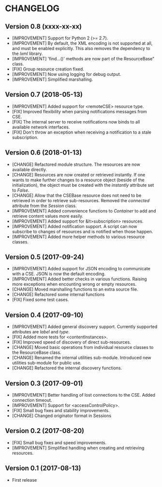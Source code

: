 # CHANGELOG

## Version 0.8 (xxxx-xx-xx)
- [IMPROVEMENT] Support for Python 2 (>= 2.7).
- [IMPROVEMENT] By default, the XML encoding is not supported at all, and must be enabled explicitly. This also removes the dependency to the *lxml* library.
- [IMPROVEMENT] 'find...()' methods are now part of the ResourceBase" class.
- [FIX] Group resource creation fixed.
- [IMPROVEMENT] Now using logging for debug output.
- [IMPROVEMENT] Simplified marshalling.

## Version 0.7 (2018-05-13)
- [IMPROVEMENT] Added support for &lt;remoteCSE> resource type.
- [FIX] Improved flexibility when parsing notifications messages from CSE.
- [FIX] The internal server to receive notifications now binds to all available network interfaces.
- [FIX] Don't throw an exception when receiving a notification to a stale subscription.

## Version 0.6 (2018-01-13)
- [CHANGE] Refactored module structure. The resources are now available directly.
- [CHANGE] Resources are now created or retrieved instantly. If one wants to make further changes to a resource object (beside of the initialization), the object must be created with the *instantly* attribute set to *False*.
- [CHANGE] Allow that the CSEBase resource does not need to be retrieved in order to retrieve sub-resources. Removed the *connected* attribute from the *Session* class.
- [IMPROVEMENT] Added convenience functions to *Container* to add and retrieve content values more easily.
- [IMPROVEMENT] Added support for &lt>subscription> resources.
- [IMPROVEMENT] Added notification support. A script can now subscribe to changes of resources and is notified when those happen.
- [IMPROVEMENT] Added more helper methods to various resource classes.

## Version 0.5 (2017-09-24)
- [IMPROVEMENT] Added support for JSON encoding to communicate with a CSE. JSON is now the default encoding.
- [IMPROVEMENT] Added better checks in various functions. Raising more exceptions when encounting wrong or empty resources.
- [CHANGE] Moved marshalling functions to an extra source file.
- [CHANGE] Refactored some internal functions
- [FIX] Fixed some test cases.

## Version 0.4 (2017-09-10)
- [IMPROVEMENT] Added general discovery support. Currently supported attributes are *label* and *type*.
- [FIX] Added more tests for &lt;contentInstances>.
- [FIX] Improved speed of discovery of direct sub-resources.
- [CHANGE] Moved basic operations from individual resource classes to the ResourceBase class.
- [CHANGE] Renamed the internal utilities sub-module. Introduced new utilities sub-module for public use.
- [CHANGE] Refactored the internal discovery functions.

## Version 0.3 (2017-09-01)
- [IMPROVEMENT] Better handling of lost connections to the CSE. Added connection timeout.
- [IMPROVEMENT] Support for &lt;accessControlPolicy>.
- [FIX] Small bug fixes and stability improvements.
- [CHANGE] Changed originator format in Sessions

## Version 0.2 (2017-08-20)
- [FIX] Small bug fixes and speed improvements.
- [IMPROVEMENT] Simplified handling when creating and retrieving resources.

## Version 0.1 (2017-08-13)
- First release
